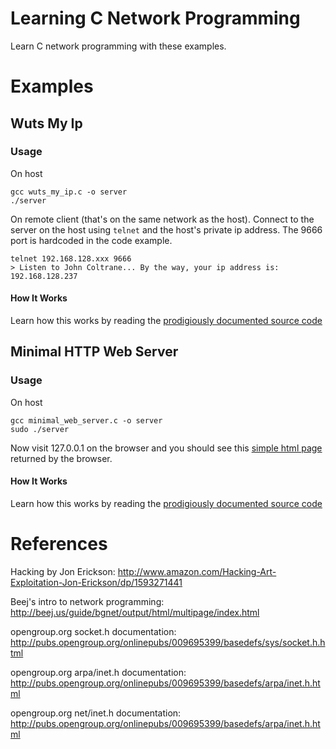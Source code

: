 # Learning C Network Programming

Learn C network programming with these examples.

# Examples

## Wuts My Ip
### Usage

On host

```
gcc wuts_my_ip.c -o server
./server
```

On remote client (that's on the same network as the host). Connect to the server
on the host using `telnet` and the host's private ip address. The 9666 port is
hardcoded in the code example.

```
telnet 192.168.128.xxx 9666 
> Listen to John Coltrane... By the way, your ip address is: 192.168.128.237
```

#### How It Works
Learn how this works by reading the [prodigiously documented source code](https://github.com/StevenJL/learn_c_networking/blob/master/wuts_my_ip.c)

## Minimal HTTP Web Server
### Usage

On host

```
gcc minimal_web_server.c -o server
sudo ./server
```

Now visit 127.0.0.1 on the browser and you should see this [simple html page](https://github.com/StevenJL/learn_c_networking/blob/master/mws_root/index.html) returned by the browser.

#### How It Works
Learn how this works by reading the [prodigiously documented source code](https://github.com/StevenJL/learn_c_networking/blob/master/minimal_web_server.c)

# References

Hacking by Jon Erickson: http://www.amazon.com/Hacking-Art-Exploitation-Jon-Erickson/dp/1593271441

Beej's intro to network programming: http://beej.us/guide/bgnet/output/html/multipage/index.html

opengroup.org socket.h documentation: http://pubs.opengroup.org/onlinepubs/009695399/basedefs/sys/socket.h.html

opengroup.org arpa/inet.h documentation: http://pubs.opengroup.org/onlinepubs/009695399/basedefs/arpa/inet.h.html

opengroup.org net/inet.h documentation: http://pubs.opengroup.org/onlinepubs/009695399/basedefs/arpa/inet.h.html

